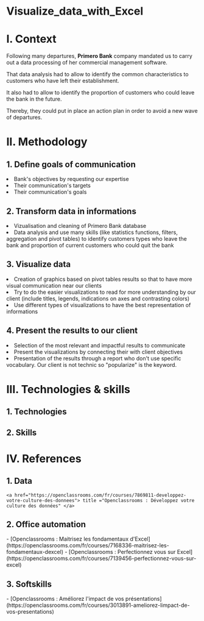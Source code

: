# Visualize_data_with_Excel

<h1>I. Context</h1>

Following many departures, **Primero Bank** company mandated us to carry out a data processing of her commercial management software.

That data analysis had to allow to identify the common characteristics to customers who have left their establishment.

It also had to allow to identify the proportion of customers who could leave the bank in the future.

Thereby, they could put in place an action plan in order to avoid a new wave of departures.

<h1>II. Methodology</h1>

  <h2>1. Define goals of communication</h2>
    <li>Bank's objectives by requesting our expertise</li>
    <li>Their communication's targets</li>
    <li>Their communication's goals</li>

  <h2>2. Transform data in informations</h2>
    <li>Vizualisation and cleaning of Primero Bank database</li>
    <li>Data analysis and use many skills (like statistics functions, filters, aggregation and pivot tables) to identify customers types who leave the bank and proportion of current customers who could quit the bank</li>

  <h2>3. Visualize data</h2>
    <li>Creation of graphics based on pivot tables results so that to have more visual communication near our clients</li>
    <li>Try to do the easier visualizations to read for more understanding by our client (include titles, legends, indications on axes and contrasting colors)</li>
    <li>Use different types of visualizations to have the best representation of informations</li>

  <h2>4. Present the results to our client</h2>
    <li>Selection of the most relevant and impactful results to communicate</li>
    <li>Present the visualizations by connecting their with client objectives</li>
    <li>Presentation of the results through a report who don't use specific vocabulary. Our client is not technic so "popularize" is the keyword. </li>

<h1>III. Technologies & skills</h1>

   <h2>1. Technologies</h2>

   <h2>2. Skills</h2>

<h1>IV. References</h1>

  <h2>1. Data</h2>

    <a href="https://openclassrooms.com/fr/courses/7869811-developpez-votre-culture-des-donnees"> title ="Openclassrooms : Développez votre culture des données" </a>
    

  <h2>2. Office automation</h2>
    - [Openclassrooms : Maitrisez les fondamentaux d'Excel](https://openclassrooms.com/fr/courses/7168336-maitrisez-les-fondamentaux-dexcel)
    - [Openclassrooms : Perfectionnez vous sur Excel](https://openclassrooms.com/fr/courses/7139456-perfectionnez-vous-sur-excel)

  <h2>3. Softskills</h2>
    - [Openclassrooms : Améliorez l'impact de vos présentations](https://openclassrooms.com/fr/courses/3013891-ameliorez-limpact-de-vos-presentations)
    
